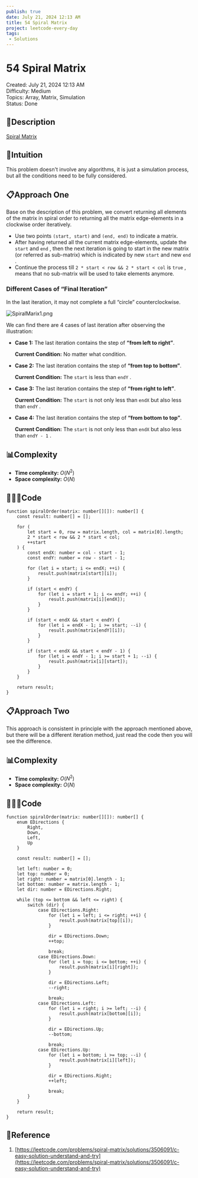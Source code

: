 ```yaml
---
publish: true
date: July 21, 2024 12:13 AM
title: 54 Spiral Matrix
project: leetcode-every-day
tags:
 - Solutions
---
```


# 54 Spiral Matrix

Created: July 21, 2024 12:13 AM<br>
Difficulty: Medium<br>
Topics: Array, Matrix, Simulation<br>
Status: Done<br>

## 📖Description

[Spiral Matrix](https://leetcode.com/problems/spiral-matrix/description/)

## 🤔Intuition

This problem doesn't involve any algorithms, it is just a simulation process, but all the conditions need to be fully considered.

## 📋Approach One

Base on the description of this problem, we convert returning all elements of the matrix in spiral order to returning all the matrix edge-elements in a clockwise order iteratively.

- Use two points `(start, start)` and `(end, end)` to indicate a matrix.
- After having returned all the current matrix edge-elements, update the `start` and `end` , then the next iteration is going to start in the new matrix (or referred as sub-matrix) which is indicated by new `start` and new `end` .
- Continue the process till `2 * start < row && 2 * start < col` is `true` , means that no sub-matrix will be used to take elements anymore.

### Different Cases of “Final Iteration”

In the last iteration, it may not complete a full “circle” counterclockwise.

![SpiralMarix1.png](/images/54-Spiral-Matrix.png)

We can find there are 4 cases of last iteration after observing the illustration:

- **Case 1:** The last iteration contains the step of **“from left to right”**.

    **Current Condition:** No matter what condition.

- **Case 2:** The last iteration contains the step of **“from top to bottom”**.

    **Current Condition:** The `start` is less than `endY` .

- **Case 3:** The last iteration contains the step of **“from right to left”**.

    **Current Condition:** The `start` is not only less than `endX` but also less than `endY` .

- **Case 4:** The last iteration contains the step of **“from bottom to top”**.

    **Current Condition:** The `start` is not only less than `endX` but also less than `endY - 1` .


## 📊Complexity

- **Time complexity:** $O(N^2)$
- **Space complexity:** $O(N)$

## 🧑🏻‍💻Code

```tsx
function spiralOrder(matrix: number[][]): number[] {
    const result: number[] = [];

    for (
        let start = 0, row = matrix.length, col = matrix[0].length;
        2 * start < row && 2 * start < col;
        ++start
    ) {
        const endX: number = col - start - 1;
        const endY: number = row - start - 1;

        for (let i = start; i <= endX; ++i) {
            result.push(matrix[start][i]);
        }

        if (start < endY) {
            for (let i = start + 1; i <= endY; ++i) {
                result.push(matrix[i][endX]);
            }
        }

        if (start < endX && start < endY) {
            for (let i = endX - 1; i >= start; --i) {
                result.push(matrix[endY][i]);
            }
        }

        if (start < endX && start < endY - 1) {
            for (let i = endY - 1; i >= start + 1; --i) {
                result.push(matrix[i][start]);
            }
        }
    }

    return result;
}
```

## 📋Approach Two

This approach is consistent in principle with the approach mentioned above, but there will be a different iteration method, just read the code then you will see the difference.

## 📊Complexity

- **Time complexity:** $O(N^2)$
- **Space complexity:** $O(N)$

## 🧑🏻‍💻Code

```tsx
function spiralOrder(matrix: number[][]): number[] {
    enum EDirections {
        Right,
        Down,
        Left,
        Up
    }

    const result: number[] = [];

    let left: number = 0;
    let top: number = 0;
    let right: number = matrix[0].length - 1;
    let bottom: number = matrix.length - 1;
    let dir: number = EDirections.Right;

    while (top <= bottom && left <= right) {
        switch (dir) {
            case EDirections.Right:
                for (let i = left; i <= right; ++i) {
                    result.push(matrix[top][i]);
                }

                dir = EDirections.Down;
                ++top;

                break;
            case EDirections.Down:
                for (let i = top; i <= bottom; ++i) {
                    result.push(matrix[i][right]);
                }

                dir = EDirections.Left;
                --right;

                break;
            case EDirections.Left:
                for (let i = right; i >= left; --i) {
                    result.push(matrix[bottom][i]);
                }

                dir = EDirections.Up;
                --bottom;

                break;
            case EDirections.Up:
                for (let i = bottom; i >= top; --i) {
                    result.push(matrix[i][left]);
                }

                dir = EDirections.Right;
                ++left;

                break;
        }
    }

    return result;
}
```

## 🔖Reference

1. [https://leetcode.com/problems/spiral-matrix/solutions/3506091/c-easy-solution-understand-and-try](https://leetcode.com/problems/spiral-matrix/solutions/3506091/c-easy-solution-understand-and-try)
